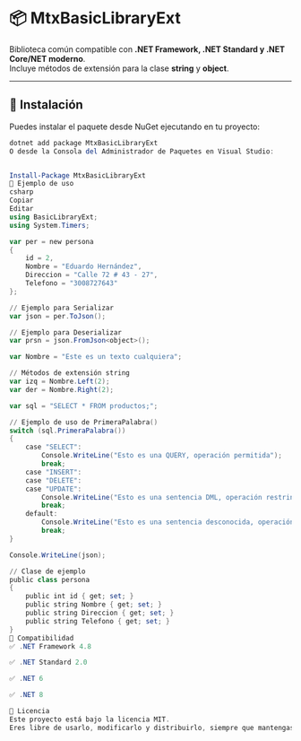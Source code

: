 # 📦 MtxBasicLibraryExt  
Biblioteca común compatible con **.NET Framework, .NET Standard y .NET Core/NET moderno**.  
Incluye métodos de extensión para la clase **string** y **object**.

---

## 🚀 Instalación

Puedes instalar el paquete desde NuGet ejecutando en tu proyecto:

```powershell
dotnet add package MtxBasicLibraryExt
O desde la Consola del Administrador de Paquetes en Visual Studio:


Install-Package MtxBasicLibraryExt
📖 Ejemplo de uso
csharp
Copiar
Editar
using BasicLibraryExt;
using System.Timers;

var per = new persona
{
    id = 2,
    Nombre = "Eduardo Hernández",
    Direccion = "Calle 72 # 43 - 27",
    Telefono = "3008727643"
};

// Ejemplo para Serializar
var json = per.ToJson();

// Ejemplo para Deserializar
var prsn = json.FromJson<object>();

var Nombre = "Este es un texto cualquiera";

// Métodos de extensión string
var izq = Nombre.Left(2);
var der = Nombre.Right(2);

var sql = "SELECT * FROM productos;";

// Ejemplo de uso de PrimeraPalabra()
switch (sql.PrimeraPalabra())
{
    case "SELECT":
        Console.WriteLine("Esto es una QUERY, operación permitida");
        break;
    case "INSERT":
    case "DELETE": 
    case "UPDATE":
        Console.WriteLine("Esto es una sentencia DML, operación restringida");
        break;
    default:
        Console.WriteLine("Esto es una sentencia desconocida, operación restringida");
        break;
}

Console.WriteLine(json);

// Clase de ejemplo
public class persona
{
    public int id { get; set; }
    public string Nombre { get; set; }
    public string Direccion { get; set; }
    public string Telefono { get; set; }
}
📌 Compatibilidad
✅ .NET Framework 4.8

✅ .NET Standard 2.0

✅ .NET 6

✅ .NET 8

📜 Licencia
Este proyecto está bajo la licencia MIT.
Eres libre de usarlo, modificarlo y distribuirlo, siempre que mantengas el aviso de licencia.




